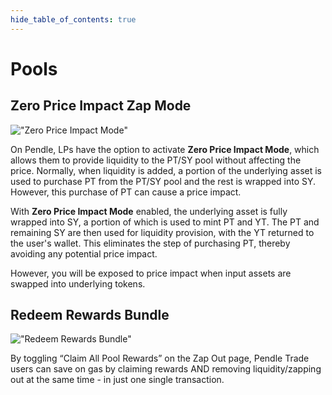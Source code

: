 ```yaml
---
hide_table_of_contents: true
---
```


# Pools

## Zero Price Impact Zap Mode

!["Zero Price Impact Mode"](/img/AppGuide/zero-price-impact-mode.png "Zero Price Impact Mode")

On Pendle, LPs have the option to activate **Zero Price Impact Mode**, which allows them to provide liquidity to the PT/SY pool without affecting the price. Normally, when liquidity is added, a portion of the underlying asset is used to purchase PT from the PT/SY pool and the rest is wrapped into SY. However, this purchase of PT can cause a price impact.

With **Zero Price Impact Mode** enabled, the underlying asset is fully wrapped into SY, a portion of which is used to mint PT and YT. The PT and remaining SY are then used for liquidity provision, with the YT returned to the user's wallet. This eliminates the step of purchasing PT, thereby avoiding any potential price impact.

However, you will be exposed to price impact when input assets are swapped into underlying tokens.

## Redeem Rewards Bundle

!["Redeem Rewards Bundle"](/img/AppGuide/redeem-rewards-bundle.png "Redeem Rewards Bundle")

By toggling “Claim All Pool Rewards” on the Zap Out page, Pendle Trade users can save on gas by claiming rewards AND removing liquidity/zapping out at the same time - in just one single transaction.
